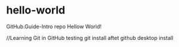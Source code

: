 # hello-world
GitHub.Guide-Intro repo
Hellow World!

//Learning Git in GitHub
testing git install aftet github desktop install